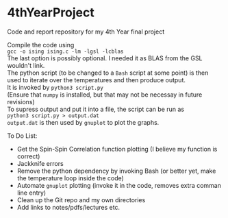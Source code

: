 # 4thYearProject
Code and report repository for my 4th Year final project

Compile the code using\
`gcc -o ising ising.c -lm -lgsl -lcblas`\
The last option is possibly optional. I needed it as BLAS from the GSL wouldn't link.\
The python script (to be changed to a `Bash` script at some point) is then used to iterate over the temperatures and then produce output.\
It is invoked by `python3 script.py`\
(Ensure that `numpy` is installed, but that may not be necessay in future revisions)\
To supress output and put it into a file, the script can be run as \
`python3 script.py > output.dat`\
`output.dat` is then used by `gnuplot` to plot the graphs.

To Do List:
- Get the Spin-Spin Correlation function plotting (I believe my function is correct)
- Jackknife errors 
- Remove the python dependency by invoking Bash (or better yet, make the temperature loop inside the code)
- Automate `gnuplot` plotting (invoke it in the code, removes extra comman line entry)
- Clean up the Git repo and my own directories
- Add links to notes/pdfs/lectures etc.
